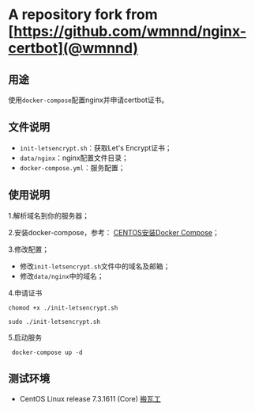 # A repository fork from [https://github.com/wmnnd/nginx-certbot](@wmnnd)

## 用途

使用`docker-compose`配置nginx并申请certbot证书。

## 文件说明

* `init-letsencrypt.sh`：获取Let's Encrypt证书；
* `data/nginx`：nginx配置文件目录；
* `docker-compose.yml`：服务配置；

## 使用说明

1.解析域名到你的服务器；

2.安装docker-compose，参考： <a href="https://www.4spaces.org/centos-install-docker-compose/" target="_blank">CENTOS安装Docker Compose</a>；

3.修改配置；

* 修改`init-letsencrypt.sh`文件中的域名及邮箱；
* 修改`data/nginx`中的域名；

4.申请证书

```
chomod +x ./init-letsencrypt.sh

sudo ./init-letsencrypt.sh
```

5.启动服务

```
 docker-compose up -d
```

## 测试环境

* CentOS Linux release 7.3.1611 (Core)  <a href="https://www.4spaces.org/best-details-to-buy-banwagonhost/" target="_blank">搬瓦工</a>